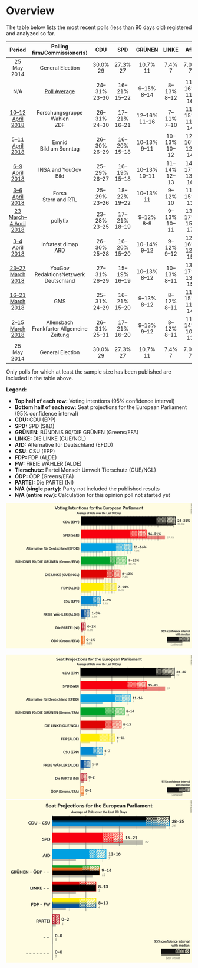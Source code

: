 # Overview

The table below lists the most recent polls (less than 90 days old) registered and analyzed so far.

| Period     | Polling firm/Commissioner(s) | CDU | SPD | GRÜNEN | LINKE | AfD | CSU | FDP | FW | Tierschutz | ÖDP | PARTEI |
|:----------:|:----------------------------:|:--:|:--:|:--:|:--:|:--:|:--:|:--:|:--:|:--:|:--:|:--:|
| 25 May 2014 | General Election | 30.0% <br> 29 | 27.3% <br> 27 | 10.7% <br> 11 | 7.4% <br> 7 | 7.0% <br> 7 | 5.3% <br> 5 | 3.4% <br> 3 | 1.5% <br> 1 | 1.2% <br> 1 | 0.6% <br> 1 | 0.6% <br> 1 |
| N/A | [Poll Average](average.html) | 24–31% <br> 23–30 | 16–21% <br> 15–22 | 9–15% <br> 8–14 | 8–13% <br> 8–12 | 11–16% <br> 11–16 | 4–6% <br> 4–7 | 7–11% <br> 7–12 | 1–3% <br> 1–3 | N/A <br> N/A | 0–1% <br> 0–1 | 0–1% <br> 0–1 |
| [10–12 April 2018](2018-04-12-ForschungsgruppeWahlen.html) | Forschungsgruppe Wahlen <br> ZDF | 26–31% <br> 24–30 | 17–21% <br> 16–21 | 12–16% <br> 11–16 | 7–11% <br> 7–10 | 11–15% <br> 11–14 | 4–6% <br> 4–6 | 7–10% <br> 6–9 | 1–3% <br> 1–2 | N/A <br> N/A | 0–1% <br> 0–1 | 0–1% <br> 0–1 |
| [5–11 April 2018](2018-04-11-Emnid.html) | Emnid <br> Bild am Sonntag | 26–30% <br> 26–29 | 16–20% <br> 15–18 | 10–13% <br> 9–11 | 10–13% <br> 10–12 | 12–16% <br> 12–14 | 4–6% <br> 4–6 | 8–11% <br> 7–10 | 1–2% <br> 1–2 | N/A <br> N/A | 0–1% <br> 0–1 | 0–1% <br> 0–1 |
| [6–9 April 2018](2018-04-09-INSAandYouGov.html) | INSA and YouGov <br> Bild | 25–29% <br> 26–27 | 16–19% <br> 15–18 | 10–13% <br> 10–11 | 11–14% <br> 12–13 | 14–17% <br> 13–16 | 4–5% <br> 4–5 | 8–10% <br> 7–9 | 1–2% <br> 1–2 | N/A <br> N/A | 0–1% <br> 0 | 0–1% <br> 0–1 |
| [3–6 April 2018](2018-04-06-Forsa.html) | Forsa <br> Stern and RTL | 25–29% <br> 23–26 | 18–22% <br> 19–22 | 10–13% <br> 11 | 9–12% <br> 10 | 11–15% <br> 13 | 4–6% <br> 4–5 | 8–11% <br> 7–8 | 1–3% <br> 2 | N/A <br> N/A | 0–1% <br> 0–1 | 0–1% <br> 0–1 |
| [23 March–4 April 2018](2018-04-04-pollytix.html) | pollytix | 23–28% <br> 23–25 | 17–21% <br> 18–19 | 9–12% <br> 8–9 | 9–13% <br> 10–11 | 13–17% <br> 15–17 | 4–6% <br> 3–5 | 9–12% <br> 8–12 | 1–3% <br> 1–3 | N/A <br> N/A | 0–1% <br> 0–1 | 0–2% <br> 1 |
| [3–4 April 2018](2018-04-04-Infratestdimap.html) | Infratest dimap <br> ARD | 26–30% <br> 25–28 | 16–20% <br> 15–20 | 10–14% <br> 9–12 | 9–12% <br> 9–12 | 12–16% <br> 12–15 | 4–6% <br> 3–5 | 8–11% <br> 8–9 | 1–2% <br> 1–2 | N/A <br> N/A | 0–1% <br> 0–1 | 0–1% <br> 1 |
| [23–27 March 2018](2018-03-27-YouGov.html) | YouGov <br> RedaktionsNetzwerk Deutschland | 27–31% <br> 26–29 | 15–19% <br> 16–19 | 10–13% <br> 8–12 | 10–13% <br> 8–11 | 13–17% <br> 13–15 | 4–6% <br> 5–6 | 7–9% <br> 7–10 | 1–2% <br> 1–2 | N/A <br> N/A | 0–1% <br> 0–1 | 0–1% <br> 1 |
| [16–21 March 2018](2018-03-21-GMS.html) | GMS | 25–31% <br> 24–29 | 16–21% <br> 15–20 | 9–13% <br> 8–12 | 8–12% <br> 8–11 | 11–15% <br> 11–14 | 4–7% <br> 4–6 | 8–12% <br> 8–12 | 1–3% <br> 1–3 | N/A <br> N/A | 0–1% <br> 0–1 | 0–2% <br> 1–2 |
| [2–15 March 2018](2018-03-15-Allensbach.html) | Allensbach <br> Frankfurter Allgemeine Zeitung | 26–31% <br> 25–31 | 17–21% <br> 16–20 | 9–13% <br> 9–12 | 8–12% <br> 8–11 | 11–14% <br> 10–13 | 4–7% <br> 4–7 | 8–12% <br> 8–11 | 1–2% <br> 1–2 | N/A <br> N/A | 0–1% <br> 0–1 | 0–1% <br> 0–1 |
| 25 May 2014 | General Election | 30.0% <br> 29 | 27.3% <br> 27 | 10.7% <br> 11 | 7.4% <br> 7 | 7.0% <br> 7 | 5.3% <br> 5 | 3.4% <br> 3 | 1.5% <br> 1 | 1.2% <br> 1 | 0.6% <br> 1 | 0.6% <br> 1 |

Only polls for which at least the sample size has been published are included in the table above.

**Legend:**
+ **Top half of each row:** Voting intentions (95% confidence interval)
+ **Bottom half of each row:** Seat projections for the European Parliament (95% confidence interval)
+ **CDU:** CDU (EPP)
+ **SPD:** SPD (S&D)
+ **GRÜNEN:** BÜNDNIS 90/DIE GRÜNEN (Greens/EFA)
+ **LINKE:** DIE LINKE (GUE/NGL)
+ **AfD:** Alternative für Deutschland (EFDD)
+ **CSU:** CSU (EPP)
+ **FDP:** FDP (ALDE)
+ **FW:** FREIE WÄHLER (ALDE)
+ **Tierschutz:** Partei Mensch Umwelt Tierschutz (GUE/NGL)
+ **ÖDP:** ÖDP (Greens/EFA)
+ **PARTEI:** Die PARTEI (NI)
+ **N/A (single party):** Party not included the published results
+ **N/A (entire row):** Calculation for this opinion poll not started yet


![Graph with voting intentions not yet produced](average.png "Voting Intentions")

![Graph with seats not yet produced](average-seats.png "Seats")
![Graph with coalitions seats not yet produced](average-coalitions-seats.png "Coalitions Seats")
